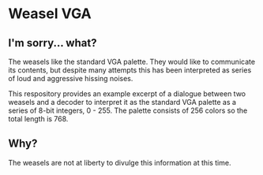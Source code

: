 # Weasel VGA

## I'm sorry... what?

The weasels like the standard VGA palette. They would like to communicate its contents, but despite many attempts
this has been interpreted as series of loud and aggressive hissing noises.

This respository provides an example excerpt of a dialogue between two weasels and a decoder to interpret it as
the standard VGA palette as a series of 8-bit integers, 0 - 255. The palette consists of 256 colors so the total
length is 768.

## Why?

The weasels are not at liberty to divulge this information at this time.
